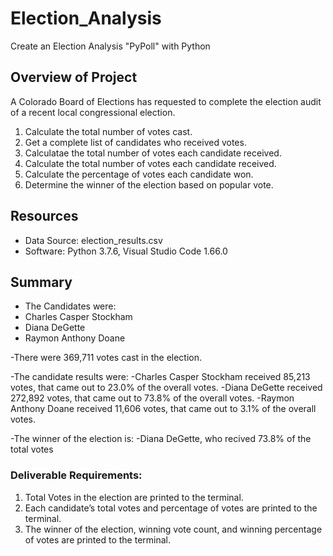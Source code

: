 # Election_Analysis

Create an Election Analysis "PyPoll" with Python
## Overview of Project
A Colorado Board of Elections has requested to complete the election audit of a recent local congressional election.

1. Calculate the total number of votes cast.
2. Get a complete list of candidates who received votes.
3. Calculatae the total number of votes each candidate received.
3. Calculate the total number of votes each candidate received.
4. Calculate the percentage of votes each candidate won.
5. Determine the winner of the election based on popular vote.

## Resources
* Data Source: election_results.csv
* Software: Python 3.7.6, Visual Studio Code 1.66.0

## Summary
- The Candidates were:
- Charles Casper Stockham
- Diana DeGette
- Raymon Anthony Doane

-There were 369,711 votes cast in the election.

-The candidate results were:
-Charles Casper Stockham received 85,213 votes, that came out to 23.0% of the overall votes.
-Diana DeGette received 272,892 votes, that came out to 73.8% of the overall votes.
-Raymon Anthony Doane received 11,606 votes, that came out to 3.1% of the overall votes.

-The winner of the election is:
-Diana DeGette, who recived 73.8% of the total votes


### Deliverable Requirements:
1. Total Votes in the election are printed to the terminal.
2. Each candidate’s total votes and percentage of votes are printed to the terminal.
3. The winner of the election, winning vote count, and winning percentage of votes are printed to the terminal.
